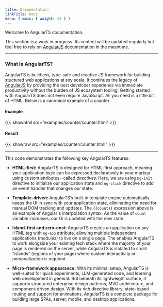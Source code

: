```yaml
---
title: Documentation
linkTitle: Docs
menu: { main: { weight: 20 } }
---
```


Welcome to AngularTS documentation.

This section is a work in progress. Its content will be updated regularly but
feel free to rely on [AngularJS](https://docs.angularjs.org/guide) documentation
in the meantime.

---

### What is AngularTS?

AngularTS is buildless, type-safe and reactive JS framework for building
stuctured web applications at any scale. It continues the legacy of
[AngularJS](https://angularjs.org/) by providing the best developer experience
via immediate productivity without the burden of JS ecosystem tooling. Getting
started with AngularTS does not even require JavaScript. All you need is a
little bit of HTML. Below is a canonical example of a counter:

#### Example

{{< showhtml src="examples/counter/counter.html" >}}

#### Result

{{< showraw src="examples/counter/counter.html" >}}

---

This code demonstrates the following key AngularTS features:

- **HTML-first:** AngularTS is designed for HTML-first approach, meaning your
  application logic can be expressed declaratively in your markup using custom
  attributes--called _directives_. Here, we are using `ng-init` directive to
  initialize our application state and `ng-click` directive to add an event
  handler that changes our state.

- **Template-driven:** AngularTS’s built-in template engine automatically keeps
  the UI in sync with your application state, eliminating the need for manual
  DOM tracking and updates. The `{{count}}` expression above is an example of
  Angular's interpolation syntax. As the value of `count` variable increases,
  our UI is updated with the new state.

- **Island-first and zero-cost:** AngularTS creates an application on any HTML
  tag with `ng-app` attribute, allowing multiple independent applications
  (modules) to live on a single page. The enables AngularTS to work alongside
  your existing tech stack where the majority of your page is rendered on the
  server, while AngularTS is isolated to small “islands” (regions of your page)
  where custom interactivity or personalization is required.

- **Micro-framework appearance:** With its minimal setup, AngularTS is
  well-suited for quick experiments, LLM-generated code, and learning web
  development in general. But beneath its lightweight surface, it supports
  structured enterprise design patterns, MVC architecture, and component-driven
  design. With its rich directive library, state-based routing and support for
  animations, AngularTS is a complete package for building large SPAs, server,
  mobile, and desktop applications.
